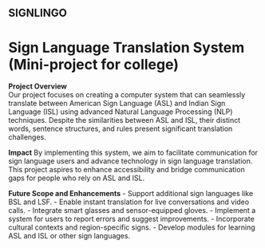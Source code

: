 ## SIGNLINGO
# Sign Language Translation System (Mini-project for college)

**Project Overview**<br>
Our project focuses on creating a computer system that can seamlessly translate between American Sign Language (ASL) and Indian Sign Language (ISL) using advanced Natural Language Processing (NLP) techniques. Despite the similarities between ASL and ISL, their distinct words, sentence structures, and rules present significant translation challenges.
    
**Impact**
By implementing this system, we aim to facilitate communication for sign language users and advance technology in sign language translation. This project aspires to enhance accessibility and bridge communication gaps for people who rely on ASL and ISL.

**Future Scope and Enhancements**
    - Support additional sign languages like BSL and LSF.
    - Enable instant translation for live conversations and video calls.
    - Integrate smart glasses and sensor-equipped gloves.
    - Implement a system for users to report errors and suggest improvements.
    - Incorporate cultural contexts and region-specific signs.
    - Develop modules for learning ASL and ISL or other sign languages.
